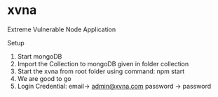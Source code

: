 # xvna
Extreme Vulnerable Node Application

Setup
1. Start mongoDB
2. Import the Collection to mongoDB given in folder collection
3. Start the xvna from root folder using command: npm start
4. We are good to go
5. Login Credential: email-> admin@xvna.com password -> password
